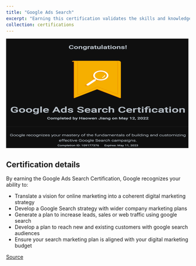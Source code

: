 ```yaml
---
title: "Google Ads Search"
excerpt: "Earning this certification validates the skills and knowledge to leverage automated solutions like Smart Bidding and Audience Solutions to boost campaign performance for specific marketing objectives.<br/><img src='/images/google-ads-search.png'>"
collection: certifications
---
```


![](/images/google-ads-search.png)

## Certification details

By earning the Google Ads Search Certification, Google recognizes your ability to:

- Translate a vision for online marketing into a coherent digital marketing strategy 
- Develop a Google Search strategy with wider company marketing plans
- Generate a plan to increase leads, sales or web traffic using google search
- Develop a plan to reach new and existing customers with google search audiences 
- Ensure your search marketing plan is aligned with your digital marketing budget

[Source](https://skillshop.exceedlms.com/student/path/18128-google-ads-search-certification?sid=ca0b871c-9730-45cb-8732-75db4d6cbad9&sid_i=4)
